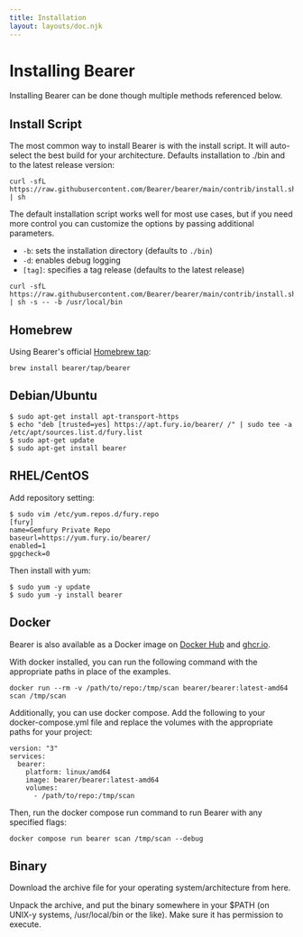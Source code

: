 ```yaml
---
title: Installation
layout: layouts/doc.njk
---
```


# Installing Bearer

Installing Bearer can be done though multiple methods referenced below.

## Install Script

The most common way to install Bearer is with the install script. It will auto-select the best build for your architecture. Defaults installation to ./bin and to the latest release version:

```text
curl -sfL https://raw.githubusercontent.com/Bearer/bearer/main/contrib/install.sh | sh
```

The default installation script works well for most use cases, but if you need more control you can customize the options by passing additional parameters.

- `-b`: sets the installation directory (defaults to `./bin`)
- `-d`: enables debug logging
- `[tag]`: specifies a tag release (defaults to the latest release)

```text
curl -sfL https://raw.githubusercontent.com/Bearer/bearer/main/contrib/install.sh | sh -s -- -b /usr/local/bin
```

## Homebrew

Using Bearer's official [Homebrew tap](https://github.com/Bearer/homebrew-tap):

```text
brew install bearer/tap/bearer
```

## Debian/Ubuntu

```text
$ sudo apt-get install apt-transport-https
$ echo "deb [trusted=yes] https://apt.fury.io/bearer/ /" | sudo tee -a /etc/apt/sources.list.d/fury.list
$ sudo apt-get update
$ sudo apt-get install bearer
```

## RHEL/CentOS

Add repository setting:

```text
$ sudo vim /etc/yum.repos.d/fury.repo
[fury]
name=Gemfury Private Repo
baseurl=https://yum.fury.io/bearer/
enabled=1
gpgcheck=0
```

Then install with yum:

```text
$ sudo yum -y update
$ sudo yum -y install bearer
```

## Docker

Bearer is also available as a Docker image on [Docker Hub](https://hub.docker.com/r/bearer/bearer) and [ghcr.io](https://github.com/Bearer/bearer/pkgs/container/bearer).

With docker installed, you can run the following command with the appropriate paths in place of the examples.

```text
docker run --rm -v /path/to/repo:/tmp/scan bearer/bearer:latest-amd64 scan /tmp/scan
```

Additionally, you can use docker compose. Add the following to your docker-compose.yml file and replace the volumes with the appropriate paths for your project:

```text
version: "3"
services:
  bearer:
    platform: linux/amd64
    image: bearer/bearer:latest-amd64
    volumes:
      - /path/to/repo:/tmp/scan
```

Then, run the docker compose run command to run Bearer with any specified flags:

```text
docker compose run bearer scan /tmp/scan --debug
```

## Binary

Download the archive file for your operating system/architecture from here.

Unpack the archive, and put the binary somewhere in your $PATH (on UNIX-y systems, /usr/local/bin or the like). Make sure it has permission to execute.

